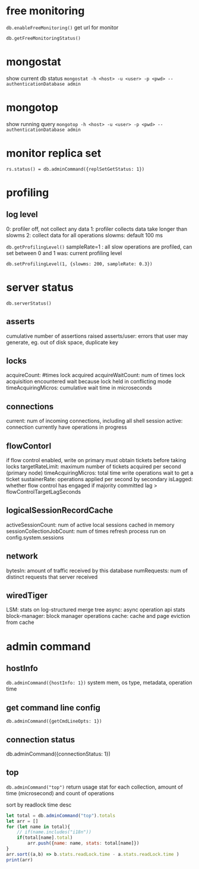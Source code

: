 # free monitoring
`db.enableFreeMonitoring()`
get url for monitor

`db.getFreeMonitoringStatus()`

# mongostat
show current db status
`mongostat -h <host> -u <user> -p <pwd> --authenticationDatabase admin`

# mongotop
show running query
`mongotop -h <host> -u <user> -p <pwd> --authenticationDatabase admin`

# monitor replica set
`rs.status() = db.adminCommand({replSetGetStatus: 1})`

# profiling
## log level
0: profiler off, not collect any data
1: profiler collects data take longer than slowms
2: collect data for all operations
slowms: default 100 ms

`db.getProfilingLevel()`
sampleRate=1 : all slow operations are profiled, can set between 0 and 1
was: current profiling level

`db.setProfilingLevel(1, {slowms: 200, sampleRate: 0.3})`

# server status
`db.serverStatus()`

## asserts
cumulative number of assertions raised 
asserts/user: errors that user may generate, eg. out of disk space, duplicate key

## locks
acquireCount: #times lock acquired
acquireWaitCount: num of times lock acquisition encountered wait because lock held in conflicting mode
timeAcquiringMicros: cumulative wait time in microseconds

## connections
current: num of incoming connections, including all shell session
active: connection currently have operations in progress

## flowContorl
if flow control enabled, write on primary must obtain tickets before taking locks
targetRateLimit:  maximum number of tickets acquired per second (primary node)
timeAcquiringMicros: total time write operations wait to get a ticket
sustainerRate: operations applied per second by secondary
isLagged: whether flow control has engaged if majority committed lag > flowControlTargetLagSeconds

## logicalSessionRecordCache
activeSessionCount: num of active local sessions cached in memory
sessionCollectionJobCount: num of times refresh process run on config.system.sessions

## network
bytesIn: amount of traffic received by this database
numRequests: num of distinct requests that server received

## wiredTiger
LSM: stats on log-structured merge tree
async: async operation api stats
block-manager: block manager operations
cache: cache and page eviction from cache


# admin command
## hostInfo
`db.adminCommand({hostInfo: 1})`
system mem, os type, metadata, operation time

## get command line config
`db.adminCommand({getCmdLineOpts: 1})`

## connection status
db.adminCommand({connectionStatus: 1})

## top
`db.adminCommand("top")`
return usage stat for each collection, amount of time (microsecond) and count of operations

sort by readlock time desc
```js
let total = db.adminCommand("top").totals
let arr = []
for (let name in total){
    // if(name.includes("i18n")) 
    if(total[name].total)
        arr.push({name: name, stats: total[name]})
}
arr.sort((a,b) => b.stats.readLock.time - a.stats.readLock.time )
print(arr)
```







